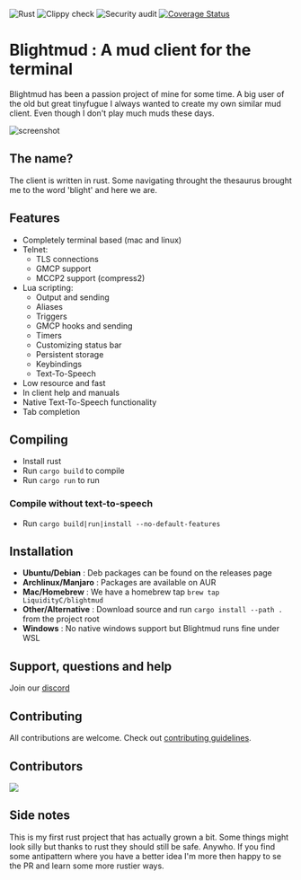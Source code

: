 ![Rust](https://github.com/LiquidityC/blightmud/workflows/Rust/badge.svg)
![Clippy check](https://github.com/LiquidityC/blightmud/workflows/Clippy%20check/badge.svg)
![Security audit](https://github.com/LiquidityC/blightmud/workflows/Security%20audit/badge.svg)
[![Coverage Status](https://coveralls.io/repos/github/LiquidityC/Blightmud/badge.svg?branch=dev)](https://coveralls.io/github/LiquidityC/Blightmud?branch=dev)
# Blightmud  : A mud client for the terminal

Blightmud has been a passion project of mine for some time. A big user of the old
but great tinyfugue I always wanted to create my own similar mud client. Even
though I don't play much muds these days.

![screenshot](resources/images/demo.gif)

## The name?
The client is written in rust. Some navigating throught the thesaurus brought me to the word 'blight' and here we are.

## Features
- Completely terminal based (mac and linux)
- Telnet:
    - TLS connections
    - GMCP support
    - MCCP2 support (compress2)
- Lua scripting:
    - Output and sending
    - Aliases
    - Triggers
    - GMCP hooks and sending
    - Timers
    - Customizing status bar
    - Persistent storage
    - Keybindings
    - Text-To-Speech
- Low resource and fast
- In client help and manuals
- Native Text-To-Speech functionality
- Tab completion

## Compiling
- Install rust
- Run `cargo build` to compile
- Run `cargo run` to run

### Compile without text-to-speech
- Run `cargo build|run|install --no-default-features`

## Installation
- **Ubuntu/Debian**      : Deb packages can be found on the releases page
- **Archlinux/Manjaro**  : Packages are available on AUR
- **Mac/Homebrew**       : We have a homebrew tap `brew tap LiquidityC/blightmud`
- **Other/Alternative**  : Download source and run `cargo install --path .` from the project root
- **Windows**            : No native windows support but Blightmud runs fine under WSL

## Support, questions and help
Join our [discord](https://discord.gg/qnxgUC5)

## Contributing
All contributions are welcome. Check out [contributing guidelines](CONTRIBUTING.md).

## Contributors
<a href="https://github.com/LiquidityC/blightmud/graphs/contributors">
  <img src="https://contributors-img.web.app/image?repo=LiquidityC/blightmud" />
</a>

## Side notes
This is my first rust project that has actually grown a bit. Some things might look silly but thanks to rust they should still be safe. Anywho. If you find some antipattern where you have a better idea I'm more then happy to se the PR and learn some more rustier ways.
